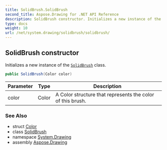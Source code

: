 ```yaml
---
title: SolidBrush.SolidBrush
second_title: Aspose.Drawing for .NET API Reference
description: SolidBrush constructor. Initializes a new instance of the SolidBrush class
type: docs
weight: 10
url: /net/system.drawing/solidbrush/solidbrush/
---
```

## SolidBrush constructor

Initializes a new instance of the [`SolidBrush`](../) class.

```csharp
public SolidBrush(Color color)
```

| Parameter | Type | Description |
| --- | --- | --- |
| color | Color | A Color structure that represents the color of this brush. |

### See Also

* struct [Color](../../color/)
* class [SolidBrush](../)
* namespace [System.Drawing](../../solidbrush/)
* assembly [Aspose.Drawing](../../../)


